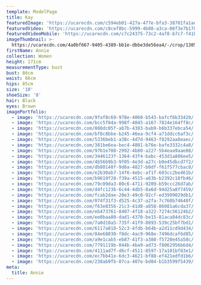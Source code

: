 ```yaml
---
template: ModelPage
title: Kay
featuredImage: 'https://ucarecdn.com/c594eb01-427a-477e-bfa3-38701fa1ae2a/'
featuredVideo: 'https://ucarecdn.com/c8cef8bc-5999-4b88-a3ca-06f3e7b1788b/'
featuredVideoMobile: 'https://ucarecdn.com/c7c24375-73c2-4af8-b7c7-f41b68edbbbd/'
imageThumbnail: >-
  https://ucarecdn.com/4a0bf667-9405-4389-bb1e-dbbe3de56ea4/-/crop/1305x1127/116,0/-/preview/
firstName: Annie
collection: Women
height: 171cm
measurementType: bust
bust: 86cm
waist: 66cm
hips: 85cm
size: '10'
shoeSize: '8'
hair: Black
eyes: Brown
imagePortfolio:
  - image: 'https://ucarecdn.com/9faf8c69-978e-4060-b543-bafcf6b33420/'
  - image: 'https://ucarecdn.com/bcc5f84a-998f-4045-a167-7824e164ff8c/'
  - image: 'https://ucarecdn.com/080dc05f-ab7b-4383-bab9-b6b337ebca54/'
  - image: 'https://ucarecdn.com/bf8c8bbe-b245-46ea-9cf4-a71ddcc6af3c/'
  - image: 'https://ucarecdn.com/5336beb1-a38c-4d7d-9463-f8292aa8eaec/'
  - image: 'https://ucarecdn.com/381be6ea-bec4-4801-b76e-bafe3332c4a8/'
  - image: 'https://ucarecdn.com/97b1e708-2992-4b80-a227-5b4eaa9aae88/'
  - image: 'https://ucarecdn.com/3446123f-1364-43f4-babc-453d1a806ee5/'
  - image: 'https://ucarecdn.com/4b56b9b3-9f05-4e3d-a27c-b0e45dbcd7f2/'
  - image: 'https://ucarecdn.com/db80148f-9d0a-4827-b0df-f61f577cbac8/'
  - image: 'https://ucarecdn.com/e2b30ab7-14f6-4ebc-af1f-603cc2be461b/'
  - image: 'https://ucarecdn.com/b9619f28-f39a-4515-a63b-b2392c18fb46/'
  - image: 'https://ucarecdn.com/79c09da3-00c6-4711-9209-b59ccc26d7ab/'
  - image: 'https://ucarecdn.com/d4fc1236-6c44-4db5-8a6d-94d25a8f7459/'
  - image: 'https://ucarecdn.com/fcab2dae-20e3-49c0-92cf-ed3999029db1/'
  - image: 'https://ucarecdn.com/074f31f3-d525-4c37-a2fa-7c760b74640f/'
  - image: 'https://ucarecdn.com/f63e8356-21c3-41d8-a858-86081a6cda37/'
  - image: 'https://ucarecdn.com/eb473761-8407-4f18-a322-7274c56124b2/'
  - image: 'https://ucarecdn.com/ee0baa80-dad1-4370-be15-81aca84dc83c/'
  - image: 'https://ucarecdn.com/7a0d10a5-735f-41f9-8893-539c25bf7bd1/'
  - image: 'https://ucarecdn.com/6117a810-52c3-4fdb-b64b-a2d11cd9d434/'
  - image: 'https://ucarecdn.com/84e68030-f8dc-4ac9-968e-7496dcaf6d85/'
  - image: 'https://ucarecdn.com/a9e1cab5-eb87-41f3-a388-f5728e45a58c/'
  - image: 'https://ucarecdn.com/7791119b-044b-4ba9-ad73-f8062956b6d4/'
  - image: 'https://ucarecdn.com/4111ad7f-d6cf-4511-8597-17a101bf83e1/'
  - image: 'https://ucarecdn.com/ec7bb41e-6dc3-4621-bf88-ef421edfd1b6/'
  - image: 'https://ucarecdn.com/238ab9fb-07ca-407e-bd04-b1b3599f5439/'
meta:
  title: Annie
---
```


